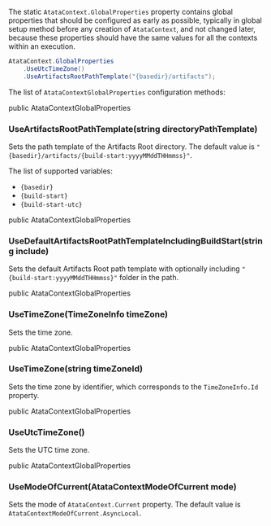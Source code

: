 The static `AtataContext.GlobalProperties` property
contains global properties that should be configured as early as possible,
typically in global setup method before any creation of `AtataContext`, and not changed later,
because these properties should have the same values for all the contexts within an execution.

```cs
AtataContext.GlobalProperties
    .UseUtcTimeZone()
    .UseArtifactsRootPathTemplate("{basedir}/artifacts");
```

The list of `AtataContextGlobalProperties` configuration methods:

<div class="member">
    <span class="head"><span class="keyword">public</span> <span class="type">AtataContextGlobalProperties</span></span>
    <h3><span class="body">UseArtifactsRootPathTemplate</span><span class="tail">(<span class="keyword">string</span> directoryPathTemplate)</span></h3>
</div>

Sets the path template of the Artifacts Root directory.
The default value is `"{basedir}/artifacts/{build-start:yyyyMMddTHHmmss}"`.

The list of supported variables:
- `{basedir}`
- `{build-start}`
- `{build-start-utc}`

<div class="member">
    <span class="head"><span class="keyword">public</span> <span class="type">AtataContextGlobalProperties</span></span>
    <h3><span class="body">UseDefaultArtifactsRootPathTemplateIncludingBuildStart</span><span class="tail">(<span class="keyword">string</span> include)</span></h3>
</div>

Sets the default Artifacts Root path template with optionally
including `"{build-start:yyyyMMddTHHmmss}"` folder in the path.

<div class="member">
    <span class="head"><span class="keyword">public</span> <span class="type">AtataContextGlobalProperties</span></span>
    <h3><span class="body">UseTimeZone</span><span class="tail">(<span class="type">TimeZoneInfo</span> timeZone)</span></h3>
</div>

Sets the time zone.

<div class="member">
    <span class="head"><span class="keyword">public</span> <span class="type">AtataContextGlobalProperties</span></span>
    <h3><span class="body">UseTimeZone</span><span class="tail">(<span class="keyword">string</span> timeZoneId)</span></h3>
</div>

Sets the time zone by identifier, which corresponds to the `TimeZoneInfo.Id` property.

<div class="member">
    <span class="head"><span class="keyword">public</span> <span class="type">AtataContextGlobalProperties</span></span>
    <h3><span class="body">UseUtcTimeZone</span>()</h3>
</div>

Sets the UTC time zone.

<div class="member">
    <span class="head"><span class="keyword">public</span> <span class="type">AtataContextGlobalProperties</span></span>
    <h3><span class="body">UseModeOfCurrent</span><span class="tail">(<span class="type">AtataContextModeOfCurrent</span> mode)</span></h3>
</div>

Sets the mode of `AtataContext.Current` property.
The default value is `AtataContextModeOfCurrent.AsyncLocal`.